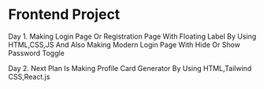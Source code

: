 # Frontend Project 

Day 1. Making Login Page Or Registration Page With Floating Label By Using HTML,CSS,JS
And Also Making Modern Login Page With Hide Or Show Password Toggle

Day 2. Next Plan Is Making Profile Card Generator By Using HTML,Tailwind CSS,React.js
